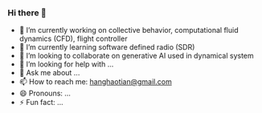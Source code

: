 ### Hi there 👋

- 🔭 I’m currently working on collective behavior, computational fluid dynamics (CFD), flight controller
- 🌱 I’m currently learning software defined radio (SDR)
- 👯 I’m looking to collaborate on generative AI used in dynamical system
- 🤔 I’m looking for help with ...
- 💬 Ask me about ...
- 📫 How to reach me: hanghaotian@gmail.com
- 😄 Pronouns: ...
- ⚡ Fun fact: ...

